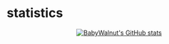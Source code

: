 # statistics
<div align=center> 

[![BabyWalnut's GitHub stats](https://github-readme-stats.vercel.app/api?username=Babywalnut&show_icons=true&theme=tokyonight)](https://github.com/anuraghazra/github-readme-stats)
</div>
